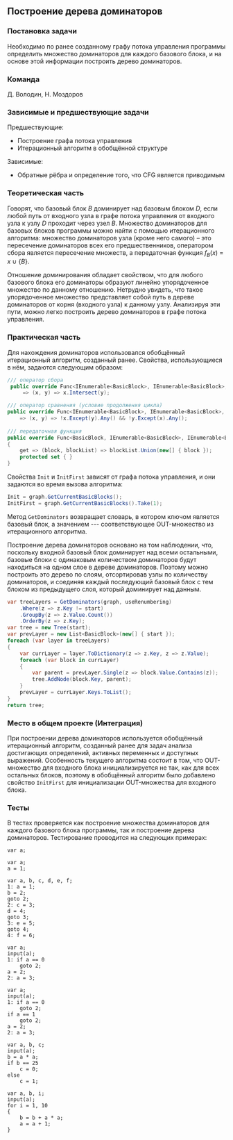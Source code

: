 ## Построение дерева доминаторов

### Постановка задачи
Необходимо по ранее созданному графу потока управления программы определить множество доминаторов для каждого базового блока, и на основе этой информации построить дерево доминаторов.

### Команда
Д. Володин, Н. Моздоров

### Зависимые и предшествующие задачи
Предшествующие: 

- Построение графа потока управления
- Итерационный алгоритм в обобщённой структуре

Зависимые:

- Обратные рёбра и определение того, что CFG является приводимым 

### Теоретическая часть
Говорят, что базовый блок *B* доминирует над базовым блоком *D*, если любой путь от входного узла в графе потока управления от входного узла к узлу *D* проходит через узел *B*. Множество доминаторов для базовых блоков программы можно найти с помощью итерационного алгоритма: множество доминаторов узла (кроме него самого) – это пересечение доминаторов всех его предшественников, оператором сбора является пересечение множеств, а передаточная функция *f<sub>B</sub>*(*x*) = *x* ∪ {*B*}.

Отношение доминирования обладает свойством, что для любого базового блока его доминаторы образуют линейно упорядоченное множество по данному отношению. Нетрудно увидеть, что такое упорядоченное множество представляет собой путь в дереве доминаторов от корня (входного узла) к данному узлу. Анализируя эти пути, можно легко построить дерево доминаторов в графе потока управления.

### Практическая часть
Для нахождения доминаторов использовался обобщённый итерационный алгоритм, созданный ранее. Свойства, использующиеся в нём, задаются следующим образом:
```csharp
/// оператор сбора
 public override Func<IEnumerable<BasicBlock>, IEnumerable<BasicBlock>, IEnumerable<BasicBlock>> CollectingOperator
     => (x, y) => x.Intersect(y);

/// оператор сравнения (условие продолжения цикла)
public override Func<IEnumerable<BasicBlock>, IEnumerable<BasicBlock>, bool> Compare
    => (x, y) => !x.Except(y).Any() && !y.Except(x).Any();
    
/// передаточная функция
public override Func<BasicBlock, IEnumerable<BasicBlock>, IEnumerable<BasicBlock>> TransferFunction
{
    get => (block, blockList) => blockList.Union(new[] { block });
    protected set { }
}
```

Свойства ```Init``` и ```InitFirst``` зависят от графа потока управления, и они задаются во время вызова алгоритма:
```csharp
Init = graph.GetCurrentBasicBlocks();
InitFirst = graph.GetCurrentBasicBlocks().Take(1);
```
Метод ```GetDominators``` возвращает словарь, в котором ключом является базовый блок, а значением --- соответствующее OUT-множество из итерационного алгоритма.

Построение дерева доминаторов основано на том наблюдении, что, поскольку входной базовый блок доминирует над всеми остальными, базовые блоки с одинаковым количеством доминаторов будут находиться на одном слое в дереве доминаторов. Поэтому можно построить это дерево по слоям, отсортировав узлы по количеству доминаторов, и соединяя каждый последующий базовый блок с тем блоком из предыдущего слоя, который доминирует над данным. 
```csharp
var treeLayers = GetDominators(graph, useRenumbering)
    .Where(z => z.Key != start)
    .GroupBy(z => z.Value.Count())
    .OrderBy(z => z.Key);
var tree = new Tree(start);
var prevLayer = new List<BasicBlock>(new[] { start });
foreach (var layer in treeLayers)
{
    var currLayer = layer.ToDictionary(z => z.Key, z => z.Value);
    foreach (var block in currLayer)
    {
        var parent = prevLayer.Single(z => block.Value.Contains(z));
        tree.AddNode(block.Key, parent);
    }
    prevLayer = currLayer.Keys.ToList();
}
return tree;
```
### Место в общем проекте (Интеграция)
При построении дерева доминаторов используется обобщённый итерационный алгоритм, созданный ранее для задач анализа достигающих определений, активных переменных и доступных выражений. Особенность текущего алгоритма состоит в том, что OUT-множество для входного блока инициализируется не так, как для всех остальных блоков, поэтому в обобщённый алгоритм было добавлено свойство ```InitFirst``` для инициализации OUT-множества для входного блока.

### Тесты
В тестах проверяется как построение множества доминаторов для каждого базового блока программы, так и построение дерева доминаторов. Тестирование проводится на следующих примерах:
```
var a;
```

```
var a;
a = 1;
```

```
var a, b, c, d, e, f;
1: a = 1;
b = 2;
goto 2;
2: c = 3;
d = 4;
goto 3;
3: e = 5;
goto 4;
4: f = 6;
```

```
var a;
input(a);
1: if a == 0
    goto 2;
a = 2;
2: a = 3;
```

```
var a;
input(a);
1: if a == 0
    goto 2;
if a == 1
    goto 2;
a = 2;
2: a = 3;
```

```
var a, b, c;
input(a);
b = a * a;
if b == 25
    c = 0;
else
    c = 1;
```

```
var a, b, i;
input(a);
for i = 1, 10
{
    b = b + a * a;
    a = a + 1;
}
```

